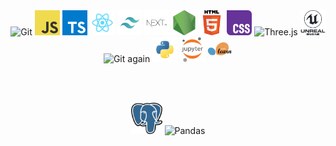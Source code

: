 <div align="center">

<!-- First Row -->
<img src="https://git-scm.com/images/logos/downloads/Git-Icon-1788C.png" alt="Git" width="40" height="40"/>
<img src="https://raw.githubusercontent.com/github/explore/main/topics/javascript/javascript.png" alt="JavaScript" width="40" height="40"/>
<img src="https://raw.githubusercontent.com/github/explore/main/topics/typescript/typescript.png" alt="TypeScript" width="40" height="40"/>
<img src="https://raw.githubusercontent.com/github/explore/main/topics/react/react.png" alt="React" width="40" height="40"/>
<img src="https://raw.githubusercontent.com/github/explore/main/topics/tailwind/tailwind.png" alt="Tailwind CSS" width="40" height="40"/>
<img src="https://raw.githubusercontent.com/github/explore/main/topics/nextjs/nextjs.png" alt="Next.js" width="40" height="40"/>
<img src="https://raw.githubusercontent.com/github/explore/main/topics/nodejs/nodejs.png" alt="Node.js" width="40" height="40"/>
<img src="https://raw.githubusercontent.com/github/explore/main/topics/html/html.png" alt="HTML5" width="40" height="40"/>
<img src="https://raw.githubusercontent.com/github/explore/main/topics/css/css.png" alt="CSS3" width="40" height="40"/>
<img src="https://raw.githubusercontent.com/github/explore/main/topics/threejs/threejs.png" alt="Three.js" width="40" height="40"/>
<img src="https://raw.githubusercontent.com/github/explore/main/topics/unreal-engine/unreal-engine.png" alt="Unreal Engine" width="40" height="40"/>
<img src="https://git-scm.com/images/logos/downloads/Git-Icon-1788C.png" alt="Git again" width="40" height="40"/>
<img src="https://raw.githubusercontent.com/github/explore/main/topics/python/python.png" alt="Python" width="40" height="40"/>
<img src="https://raw.githubusercontent.com/github/explore/main/topics/jupyter-notebook/jupyter-notebook.png" alt="Jupyter" width="40" height="40"/>
<img src="https://raw.githubusercontent.com/github/explore/main/topics/scikit-learn/scikit-learn.png" alt="Scikit-Learn" width="40" height="40"/>

<!-- Second Row -->
<br><br>

<img src="https://raw.githubusercontent.com/github/explore/main/topics/postgresql/postgresql.png" alt="PostgreSQL" width="50" height="50"/>
<img src="https://raw.githubusercontent.com/github/explore/main/topics/pandas/pandas.png" alt="Pandas" width="50" height="50"/>

</div>
